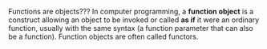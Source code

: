 Functions are objects???
In computer programming, a **function object** is a construct allowing an object to be invoked or called **as if** it were an ordinary function, usually with the same syntax (a function parameter that can also be a function). Function objects are often called functors.

